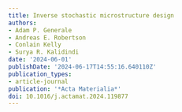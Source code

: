 ```yaml
---
title: Inverse stochastic microstructure design
authors:
- Adam P. Generale
- Andreas E. Robertson
- Conlain Kelly
- Surya R. Kalidindi
date: '2024-06-01'
publishDate: '2024-06-17T14:55:16.640110Z'
publication_types:
- article-journal
publication: '*Acta Materialia*'
doi: 10.1016/j.actamat.2024.119877
---
```


